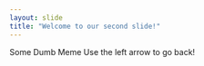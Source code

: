 ```yaml
---
layout: slide
title: "Welcome to our second slide!"
---
```

Some Dumb Meme
Use the left arrow to go back!
